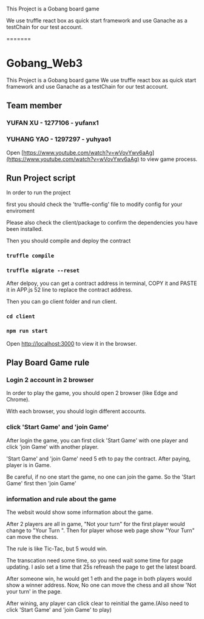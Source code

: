 
This Project is a Gobang board game

We use truffle react box as quick start framework and use Ganache as a testChain for our test account.

=======
# Gobang_Web3

This Project is a Gobang board game
We use truffle react box as quick start framework and use Ganache as a testChain for our test account.

## Team member
### YUFAN XU - 1277106 - yufanx1
### YUHANG YAO - 1297297 - yuhyao1

Open [https://www.youtube.com/watch?v=wVovYwv6aAg](https://www.youtube.com/watch?v=wVovYwv6aAg) to view game process.


## Run Project script

In order to run the project

first you should check the 'truffle-config' file to modify config for your enviroment

Please also check the client/package to confirm the dependencies you have been installed.

Then you should compile and deploy the contract


### `truffle compile`

### `truffle migrate --reset`


After delpoy, you can get a contract address in terminal, COPY it and PASTE it in APP.js 52 line to replace the contract address. 

Then you can go client folder and run client.

### `cd client`

### `npm run start`

Open [http://localhost:3000](http://localhost:3000) to view it in the browser.


## Play Board Game rule

### Login 2 account in 2 browser

In order to play the game, you should open 2 browser (like Edge and Chrome).

With each browser, you should login different accounts.

### click 'Start Game' and 'join Game'

After login the game, you can first click 'Start Game' with one player and click 'join Game' with another player.

'Start Game' and 'join Game' need 5 eth to pay the contract. After paying, player is in Game.

Be careful, if no one start the game, no one can join the game. So the 'Start Game' first then 'join Game'

### information and rule about the game

The websit would show some information about the game.

After 2 players are all in game, "Not your turn" for the first player would change to  "Your Turn ". Then for player whose web page show "Your Turn" can move the chess.

The rule is like Tic-Tac, but 5 would win.

The transcation need some time, so you need wait some time for page updating. I aslo set a time that 25s refreash the page to get the latest board. 

After someone win, he would get 1 eth and the page in both players would show a winner address.  Now, No one can move the chess and all show 'Not your turn' in the page.

After wining, any player can click clear to reinitial the game.(Also need to click 'Start Game' and 'join Game' to play)

